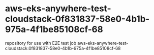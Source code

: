 # aws-eks-anywhere-test-cloudstack-0f831837-58e0-4b1b-975a-4f1be85108cf-68
repository for use with E2E test job aws-eks-anywhere-test-cloudstack:0f831837-58e0-4b1b-975a-4f1be85108cf-68
